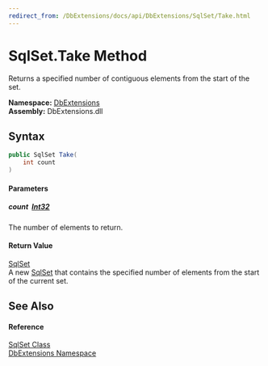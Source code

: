 ```yaml
---
redirect_from: /DbExtensions/docs/api/DbExtensions/SqlSet/Take.html
---
```


SqlSet.Take Method
==================
Returns a specified number of contiguous elements from the start of the set.
  
**Namespace:** [DbExtensions][1]  
**Assembly:** DbExtensions.dll

Syntax
------

```csharp
public SqlSet Take(
	int count
)
```

#### Parameters

##### *count*  [Int32][2]
The number of elements to return.

#### Return Value
[SqlSet][3]  
A new [SqlSet][3] that contains the specified number of elements from the start of the current set.

See Also
--------

#### Reference
[SqlSet Class][3]  
[DbExtensions Namespace][1]  

[1]: ../README.md
[2]: https://learn.microsoft.com/dotnet/api/system.int32
[3]: README.md